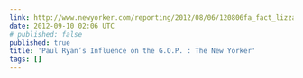 ```yaml
---
link: http://www.newyorker.com/reporting/2012/08/06/120806fa_fact_lizza?currentPage=all
date: 2012-09-10 02:06 UTC
# published: false
published: true
title: 'Paul Ryan’s Influence on the G.O.P. : The New Yorker'
tags: []
---
```




